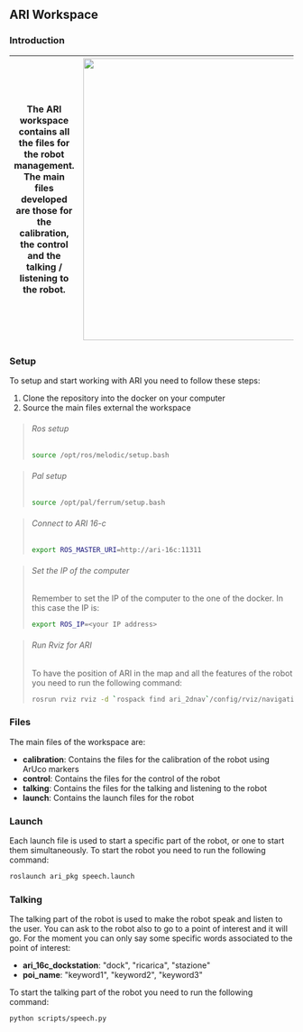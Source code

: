 ## ARI Workspace 

### Introduction
| The ARI workspace contains all the files for the robot management. The main files developed are those for the calibration, the control and the talking / listening to the robot.  | <img src="https://external-content.duckduckgo.com/iu/?u=https%3A%2F%2Fimages.squarespace-cdn.com%2Fcontent%2Fv1%2F615ef432328446710cb07969%2F1646651854249-NDOV5VC9Q0OI5RBQ4RAW%2FARI_2.jpg&f=1&nofb=1&ipt=3c219b69e95f1ddf0d4755ba09de3f81d22b73784a981dd9418411b109dac360&ipo=images" width=500> |
| --- | --- |
### Setup
To setup and start working with ARI you need to follow these steps:
1. Clone the repository into the docker on your computer
2. Source the main files external the workspace
>###### Ros setup
>```bash
>source /opt/ros/melodic/setup.bash
>```

>###### Pal setup
>```bash
>source /opt/pal/ferrum/setup.bash
>```

>###### Connect to ARI 16-c
>```bash
>export ROS_MASTER_URI=http://ari-16c:11311
>```

>###### Set the IP of the computer
>Remember to set the IP of the computer to the one of the docker. In this case the IP is:
>```bash
>export ROS_IP=<your IP address>
>```

>###### Run Rviz for ARI
>To have the position of ARI in the map and all the features of the robot you need to run the following command:
>```bash
>rosrun rviz rviz -d `rospack find ari_2dnav`/config/rviz/navigation.rviz
>```
### Files
The main files of the workspace are:
<!--Todo-->
- **calibration**: Contains the files for the calibration of the robot using ArUco markers
- **control**: Contains the files for the control of the robot
- **talking**: Contains the files for the talking and listening to the robot
- **launch**: Contains the launch files for the robot

### Launch
Each launch file is used to start a specific part of the robot, or one to start them simultaneously. 
To start the robot you need to run the following command:
```bash
roslaunch ari_pkg speech.launch
```

### Talking
The talking part of the robot is used to make the robot speak and listen to the user.
You can ask to the robot also to go to a point of interest and it will go. For the moment you can only say some specific words associated to the point of interest:
 - **ari_16c_dockstation**: "dock", "ricarica", "stazione"
 - **poi_name**: "keyword1", "keyword2", "keyword3"

To start the talking part of the robot you need to run the following command:
```bash
python scripts/speech.py
```

